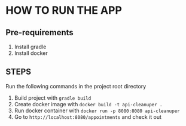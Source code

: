 # HOW TO RUN THE APP

## Pre-requirements

1. Install gradle
1. Install docker

## STEPS

Run the following commands in the project root directory

1. Build project with `gradle build`
1. Create docker image with `docker build -t api-cleanuper .`
1. Run docker container with `docker run -p 8080:8080 api-cleanuper`
1. Go to `http://localhost:8080/appointments` and check it out
